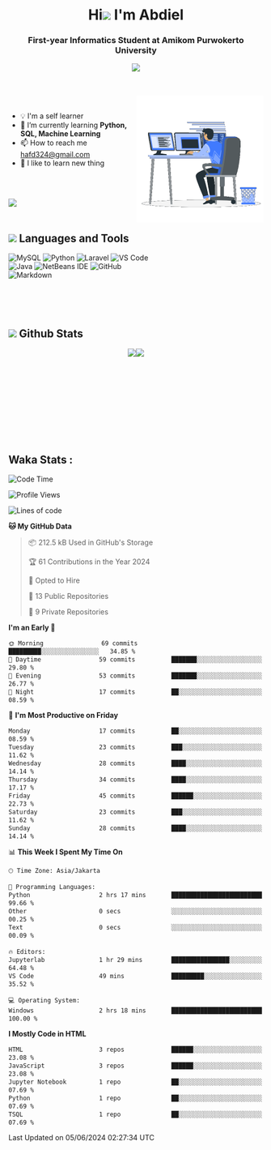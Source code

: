 
<h1 align="center"><b>Hi<img src="https://media.giphy.com/media/hvRJCLFzcasrR4ia7z/giphy.gif" width="35"> I'm Abdiel </b></h1>

<h3 align="center"> First-year Informatics Student at Amikom Purwokerto University </h3>

<div align='center'>
	
![](https://komarev.com/ghpvc/?username=dlzcods&style=for-the-badge)
	
</div>
<br>

<picture> <img align="right" src="https://github.com/0xAbdulKhalid/0xAbdulKhalid/raw/main/assets/mdImages/Right_Side.gif" width = 250px></picture>

<br>

- 💡 I'm a self learner
- 🌱 I’m currently learning **Python, SQL, Machine Learning**
- 📫 How to reach me [hafd324@gmail.com](mailto:hafd324d@gmail.com)
- 📃 I like to learn new thing

<br><br>

<img src="https://user-images.githubusercontent.com/73097560/115834477-dbab4500-a447-11eb-908a-139a6edaec5c.gif"><br><br>

## <img src="https://media2.giphy.com/media/QssGEmpkyEOhBCb7e1/giphy.gif?cid=ecf05e47a0n3gi1bfqntqmob8g9aid1oyj2wr3ds3mg700bl&rid=giphy.gif" width ="25"><b> Languages and Tools</b>

![MySQL](https://img.shields.io/badge/MySQL-FFFFFF?style=for-the-badge&logo=mysql&logoColor=blue)
![Python](https://img.shields.io/badge/Python%20-FFFFFF.svg?style=for-the-badge&logo=python&logoColor=blue)
![Laravel](https://img.shields.io/badge/laravel-FFFFFF.svg?style=for-the-badge&logo=laravel&logoColor=blue)
![VS Code](https://img.shields.io/badge/VS%20Code-FFFFFF.svg?style=for-the-badge&logo=visual-studio-code&logoColor=blue)
<br>
![Java](https://img.shields.io/badge/Java-FFFFFF?style=for-the-badge&logo=openjdk&logoColor=blue)
![NetBeans IDE](https://img.shields.io/badge/NetBeans%20IDE-FFFFFF.svg?style=for-the-badge&logo=apache-netbeans-ide&logoColor=blue)
![GitHub](https://img.shields.io/badge/github-FFFFFF.svg?style=for-the-badge&logo=github&logoColor=blue)
<br>
![Markdown](https://img.shields.io/badge/markdown-FFFFFF.svg?style=for-the-badge&logo=markdown&logoColor=blue)

<br>
<br>
<br>


## <img src="https://media.giphy.com/media/iY8CRBdQXODJSCERIr/giphy.gif" width="35"><b> Github Stats </b>

<div  style="display: flex; flex-wrap: wrap; justify-content: center;">
   <img height="160em" src="https://github-readme-stats.vercel.app/api?username=dlzcods&show_icons=true&theme=default" />
   <img height="160em" src="https://github-readme-stats.vercel.app/api/top-langs/?username=dlzcods&layout=compact" />
</div>



<br>

## Waka Stats :

<!--START_SECTION:waka-->
![Code Time](http://img.shields.io/badge/Code%20Time-142%20hrs%2031%20mins-blue)

![Profile Views](http://img.shields.io/badge/Profile%20Views-0-blue)

![Lines of code](https://img.shields.io/badge/From%20Hello%20World%20I%27ve%20Written-738.0%20thousand%20lines%20of%20code-blue)

**🐱 My GitHub Data** 

> 📦 212.5 kB Used in GitHub's Storage 
 > 
> 🏆 61 Contributions in the Year 2024
 > 
> 💼 Opted to Hire
 > 
> 📜 13 Public Repositories 
 > 
> 🔑 9 Private Repositories 
 > 
**I'm an Early 🐤** 

```text
🌞 Morning                69 commits          █████████░░░░░░░░░░░░░░░░   34.85 % 
🌆 Daytime                59 commits          ███████░░░░░░░░░░░░░░░░░░   29.80 % 
🌃 Evening                53 commits          ███████░░░░░░░░░░░░░░░░░░   26.77 % 
🌙 Night                  17 commits          ██░░░░░░░░░░░░░░░░░░░░░░░   08.59 % 
```
📅 **I'm Most Productive on Friday** 

```text
Monday                   17 commits          ██░░░░░░░░░░░░░░░░░░░░░░░   08.59 % 
Tuesday                  23 commits          ███░░░░░░░░░░░░░░░░░░░░░░   11.62 % 
Wednesday                28 commits          ████░░░░░░░░░░░░░░░░░░░░░   14.14 % 
Thursday                 34 commits          ████░░░░░░░░░░░░░░░░░░░░░   17.17 % 
Friday                   45 commits          ██████░░░░░░░░░░░░░░░░░░░   22.73 % 
Saturday                 23 commits          ███░░░░░░░░░░░░░░░░░░░░░░   11.62 % 
Sunday                   28 commits          ████░░░░░░░░░░░░░░░░░░░░░   14.14 % 
```


📊 **This Week I Spent My Time On** 

```text
🕑︎ Time Zone: Asia/Jakarta

💬 Programming Languages: 
Python                   2 hrs 17 mins       █████████████████████████   99.66 % 
Other                    0 secs              ░░░░░░░░░░░░░░░░░░░░░░░░░   00.25 % 
Text                     0 secs              ░░░░░░░░░░░░░░░░░░░░░░░░░   00.09 % 

🔥 Editors: 
Jupyterlab               1 hr 29 mins        ████████████████░░░░░░░░░   64.48 % 
VS Code                  49 mins             █████████░░░░░░░░░░░░░░░░   35.52 % 

💻 Operating System: 
Windows                  2 hrs 18 mins       █████████████████████████   100.00 % 
```

**I Mostly Code in HTML** 

```text
HTML                     3 repos             ██████░░░░░░░░░░░░░░░░░░░   23.08 % 
JavaScript               3 repos             ██████░░░░░░░░░░░░░░░░░░░   23.08 % 
Jupyter Notebook         1 repo              ██░░░░░░░░░░░░░░░░░░░░░░░   07.69 % 
Python                   1 repo              ██░░░░░░░░░░░░░░░░░░░░░░░   07.69 % 
TSQL                     1 repo              ██░░░░░░░░░░░░░░░░░░░░░░░   07.69 % 
```




 Last Updated on 05/06/2024 02:27:34 UTC
<!--END_SECTION:waka-->

<br>
<br>
